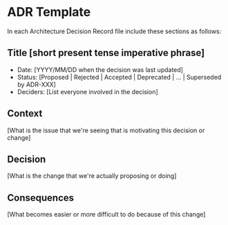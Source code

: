 # ADR Template

In each Architecture Decision Record file include these sections as follows:

## Title [short present tense imperative phrase]

* Date: [YYYY/MM/DD when the decision was last updated]
* Status: [Proposed | Rejected | Accepted | Deprecated | ... | Superseded by ADR-XXX]
* Deciders: [List everyone involved in the decision]

## Context

[What is the issue that we're seeing that is motivating this decision or change]

## Decision

[What is the change that we're actually proposing or doing]

## Consequences

[What becomes easier or more difficult to do because of this change]
